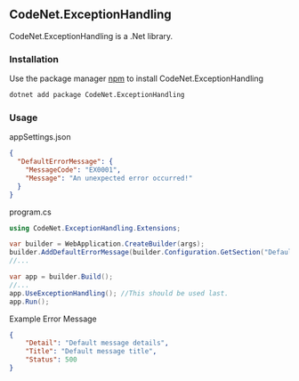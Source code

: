 ## CodeNet.ExceptionHandling

CodeNet.ExceptionHandling is a .Net library.

### Installation

Use the package manager [npm](https://www.nuget.org/packages/CodeNet.ExceptionHandling/) to install CodeNet.ExceptionHandling

```bash
dotnet add package CodeNet.ExceptionHandling
```

### Usage
appSettings.json
```json
{
  "DefaultErrorMessage": {
	"MessageCode": "EX0001",
	"Message": "An unexpected error occurred!"
  }
}
```

program.cs
```csharp
using CodeNet.ExceptionHandling.Extensions;

var builder = WebApplication.CreateBuilder(args);
builder.AddDefaultErrorMessage(builder.Configuration.GetSection("DefaultErrorMessage"));
//...

var app = builder.Build();
//...
app.UseExceptionHandling(); //This should be used last.
app.Run();
```

Example Error Message
```json
{
	"Detail": "Default message details",
	"Title": "Default message title",
	"Status": 500
}
```